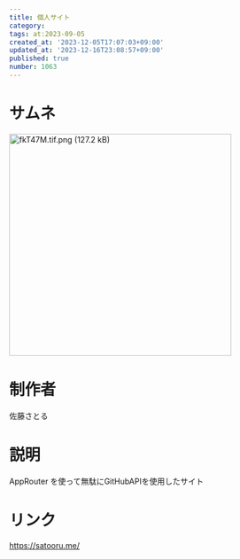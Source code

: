 ```yaml
---
title: 個人サイト
category:
tags: at:2023-09-05
created_at: '2023-12-05T17:07:03+09:00'
updated_at: '2023-12-16T23:08:57+09:00'
published: true
number: 1063
---
```


# サムネ
<img width="401" alt="fkT47M.tif.png (127.2 kB)" src="/img/markdown/1063/de96bbbc-9e01-48b7-afaf-6ee14197d780.png">

# 制作者
佐藤さとる

# 説明
AppRouter を使って無駄にGitHubAPIを使用したサイト

# リンク
https://satooru.me/

